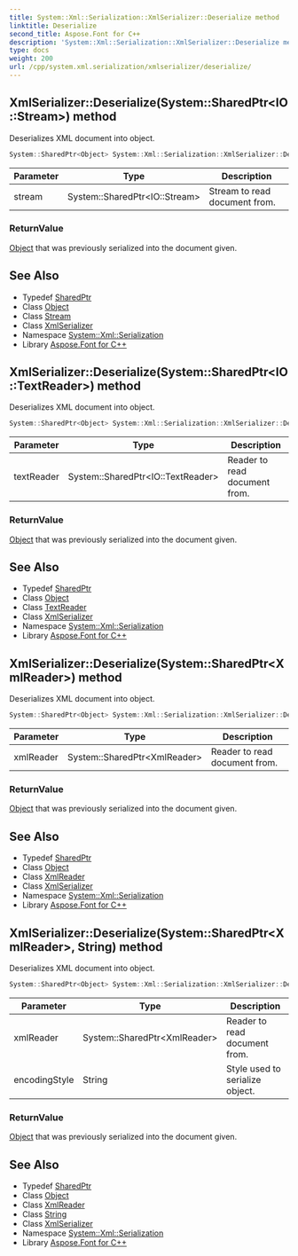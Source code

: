 ```yaml
---
title: System::Xml::Serialization::XmlSerializer::Deserialize method
linktitle: Deserialize
second_title: Aspose.Font for C++
description: 'System::Xml::Serialization::XmlSerializer::Deserialize method. Deserializes XML document into object in C++.'
type: docs
weight: 200
url: /cpp/system.xml.serialization/xmlserializer/deserialize/
---
```

## XmlSerializer::Deserialize(System::SharedPtr\<IO::Stream\>) method


Deserializes XML document into object.

```cpp
System::SharedPtr<Object> System::Xml::Serialization::XmlSerializer::Deserialize(System::SharedPtr<IO::Stream> stream)
```


| Parameter | Type | Description |
| --- | --- | --- |
| stream | System::SharedPtr\<IO::Stream\> | Stream to read document from. |

### ReturnValue

[Object](../../../system/object/) that was previously serialized into the document given.

## See Also

* Typedef [SharedPtr](../../../system/sharedptr/)
* Class [Object](../../../system/object/)
* Class [Stream](../../../system.io/stream/)
* Class [XmlSerializer](../)
* Namespace [System::Xml::Serialization](../../)
* Library [Aspose.Font for C++](../../../)
## XmlSerializer::Deserialize(System::SharedPtr\<IO::TextReader\>) method


Deserializes XML document into object.

```cpp
System::SharedPtr<Object> System::Xml::Serialization::XmlSerializer::Deserialize(System::SharedPtr<IO::TextReader> textReader)
```


| Parameter | Type | Description |
| --- | --- | --- |
| textReader | System::SharedPtr\<IO::TextReader\> | Reader to read document from. |

### ReturnValue

[Object](../../../system/object/) that was previously serialized into the document given.

## See Also

* Typedef [SharedPtr](../../../system/sharedptr/)
* Class [Object](../../../system/object/)
* Class [TextReader](../../../system.io/textreader/)
* Class [XmlSerializer](../)
* Namespace [System::Xml::Serialization](../../)
* Library [Aspose.Font for C++](../../../)
## XmlSerializer::Deserialize(System::SharedPtr\<XmlReader\>) method


Deserializes XML document into object.

```cpp
System::SharedPtr<Object> System::Xml::Serialization::XmlSerializer::Deserialize(System::SharedPtr<XmlReader> xmlReader)
```


| Parameter | Type | Description |
| --- | --- | --- |
| xmlReader | System::SharedPtr\<XmlReader\> | Reader to read document from. |

### ReturnValue

[Object](../../../system/object/) that was previously serialized into the document given.

## See Also

* Typedef [SharedPtr](../../../system/sharedptr/)
* Class [Object](../../../system/object/)
* Class [XmlReader](../../../system.xml/xmlreader/)
* Class [XmlSerializer](../)
* Namespace [System::Xml::Serialization](../../)
* Library [Aspose.Font for C++](../../../)
## XmlSerializer::Deserialize(System::SharedPtr\<XmlReader\>, String) method


Deserializes XML document into object.

```cpp
System::SharedPtr<Object> System::Xml::Serialization::XmlSerializer::Deserialize(System::SharedPtr<XmlReader> xmlReader, String encodingStyle)
```


| Parameter | Type | Description |
| --- | --- | --- |
| xmlReader | System::SharedPtr\<XmlReader\> | Reader to read document from. |
| encodingStyle | String | Style used to serialize object. |

### ReturnValue

[Object](../../../system/object/) that was previously serialized into the document given.

## See Also

* Typedef [SharedPtr](../../../system/sharedptr/)
* Class [Object](../../../system/object/)
* Class [XmlReader](../../../system.xml/xmlreader/)
* Class [String](../../../system/string/)
* Class [XmlSerializer](../)
* Namespace [System::Xml::Serialization](../../)
* Library [Aspose.Font for C++](../../../)
